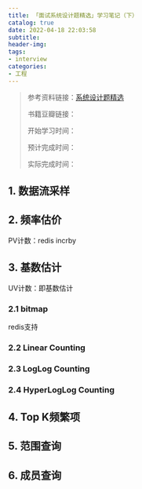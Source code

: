 ```yaml
---
title: 「面试系统设计题精选」学习笔记（下）
catalog: true
date: 2022-04-18 22:03:58
subtitle:
header-img:
tags:
- interview
categories:
- 工程
---
```


> 参考资料链接：[系统设计题精选](https://soulmachine.gitbooks.io/system-design/content/cn/)
> 
> 书籍豆瓣链接： 
> 
> 开始学习时间：
> 
> 预计完成时间：
> 
> 实际完成时间：



## 1. 数据流采样

## 2. 频率估价

PV计数：redis incrby

## 3. 基数估计



UV计数：即基数估计

### 2.1 bitmap

redis支持

### 2.2 Linear Counting

### 2.3 LogLog Counting

### 2.4 HyperLogLog Counting


## 4. Top K频繁项

## 5. 范围查询

## 6. 成员查询



